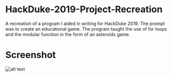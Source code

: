 # HackDuke-2019-Project-Recreation
A recreation of a program I aided in writing for HackDuke 2019. The prompt was to create an educational game. The program taught the use of for loops and the modular function in the form of an asteroids game.

# Screenshot
![alt text](https://cdn.discordapp.com/attachments/895383662667898890/1076060829583167498/Game_Screenshot.png)
